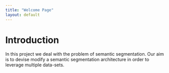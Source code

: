 ```yaml
---
title: "Welcome Page"
layout: default
---
```


<!--
<ul>
  {% for post in site.posts %}
    <li>
      <a href="{{ site.baseurl }}{{ post.url }}">{{ post.title }}</a>
      {{ post.excerpt }}
    </li>
  {% endfor %}
</ul>
-->

# Introduction

In this project we deal with the problem of semantic segmentation. Our aim is to devise modify a semantic segmentation
architecture in order to leverage multiple data-sets.